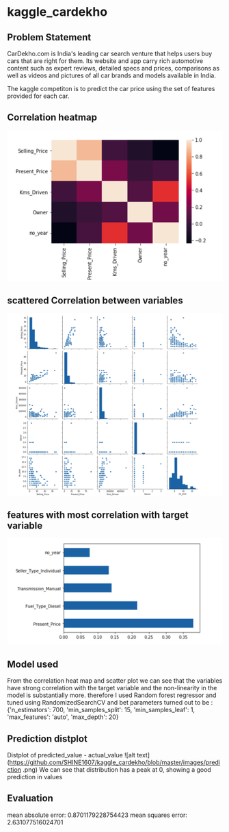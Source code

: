 # kaggle_cardekho

## Problem Statement
CarDekho.com is India's leading car search venture that helps users buy cars that are right for them. 
Its website and app carry rich automotive content such as expert reviews, detailed specs and prices, 
comparisons as well as videos and pictures of all car brands and models available in India. 

The kaggle competiton is to predict the car price using the set of features provided for each car.

## Correlation heatmap 

![alt text](https://github.com/SHINE1607/kaggle_cardekho/blob/master/images/correlation_heatmap.png)

## scattered Correlation between variables

![alt text](https://github.com/SHINE1607/kaggle_cardekho/blob/master/images/correlation.png)

## features with most correlation with target variable

![alt text](https://github.com/SHINE1607/kaggle_cardekho/blob/master/images/feature_importance.png)

## Model used 

From the correlation heat map and scatter plot we can see that the variables have strong correlation
with the target variable and the non-linearity in the model is substantially more.
therefore I used Random forest regressor and tuned using RandomizedSearchCV and bet parameters turned out 
to be :
{'n_estimators': 700,
  'min_samples_split': 15,
  'min_samples_leaf': 1,
  'max_features': 'auto',
  'max_depth': 20}

## Prediction distplot

Distplot of predicted_value - actual_value
![alt text](https://github.com/SHINE1607/kaggle_cardekho/blob/master/images/prediction .png)
We can see that distribution has a peak at 0, showing a good prediction in values

## Evaluation
mean absolute error: 0.8701179228754423
mean squares error: 2.631077516024701

